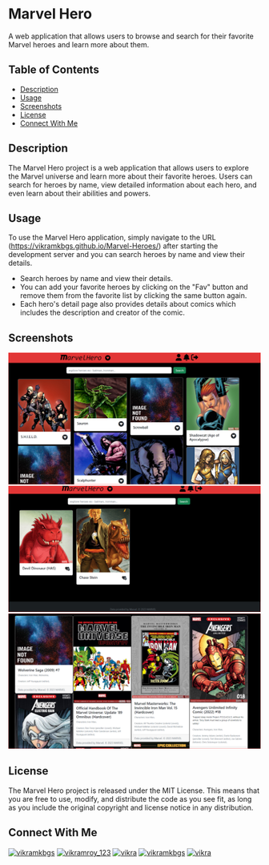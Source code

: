 # Marvel Hero

A web application that allows users to browse and search for their favorite Marvel heroes and learn more about them.

## Table of Contents
- [Description](#description)
- [Usage](#usage)
- [Screenshots](#screenshots)
- [License](#license)
- [Connect With Me](#connect-with-me)

## Description
The Marvel Hero project is a web application that allows users to explore the Marvel universe and learn more about their favorite heroes. Users can search for heroes by name, view detailed information about each hero, and even learn about their abilities and powers.

## Usage
To use the Marvel Hero application, simply navigate to the URL (https://vikramkbgs.github.io/Marvel-Heroes/) after starting the development server and you can search heroes by name and view their details.

- Search heroes by name and view their details.
- You can add your favorite heroes by clicking on the "Fav" button and remove them from the favorite list by clicking the same button again.
- Each hero's detail page also provides details about comics which includes the description and creator of the comic.

## Screenshots
![Screenshot of the Marvel Hero application](/assests/homePage.PNG)
![Screenshot of the Marvel Hero application](/assests/favPage.PNG)
![Screenshot of the Marvel Hero application](/assests/comics.PNG)

## License
The Marvel Hero project is released under the MIT License. This means that you are free to use, modify, and distribute the code as you see fit, as long as you include the original copyright and license notice in any distribution.

## Connect With Me
<a href="https://linkedin.com/in/vikramkbgs" target="blank"><img align="center" src="https://raw.githubusercontent.com/rahuldkjain/github-profile-readme-generator/master/src/images/icons/Social/linked-in-alt.svg" alt="vikramkbgs" height="30" width="40" /></a>
<a href="https://instagram.com/vikramroy_123" target="blank"><img align="center" src="https://raw.githubusercontent.com/rahuldkjain/github-profile-readme-generator/master/src/images/icons/Social/instagram.svg" alt="vikramroy_123" height="30" width="40" /></a>
<a href="https://www.codechef.com/users/vikra" target="blank"><img align="center" src="https://cdn.jsdelivr.net/npm/simple-icons@3.1.0/icons/codechef.svg" alt="vikra" height="30" width="40" /></a>
<a href="https://www.hackerrank.com/vikramkbgs" target="blank"><img align="center" src="https://raw.githubusercontent.com/rahuldkjain/github-profile-readme-generator/master/src/images/icons/Social/hackerrank.svg" alt="vikramkbgs" height="30" width="40" /></a>
<a href="https://codeforces.com/profile/vikra" target="blank"><img align="center" src="https://raw.githubusercontent.com/rahuldkjain/github-profile-readme-generator/master/src/images/icons/Social/codeforces.svg" alt="vikra" height="30" width="40" /></a>

